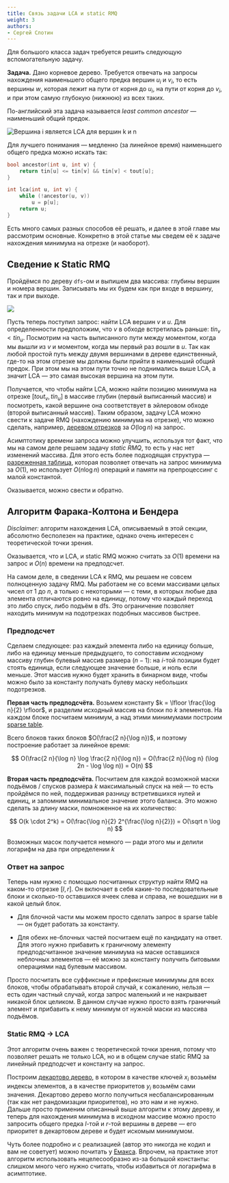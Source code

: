 ```yaml
---
title: Связь задачи LCA и static RMQ
weight: 3
authors:
- Сергей Слотин
---
```


Для большого класса задач требуется решить следующую вспомогательную задачу.

**Задача.** Дано корневое дерево. Требуется отвечать на запросы нахождения наименьшего общего предка вершин $u_i$ и $v_i$, то есть вершины $w$, которая лежит на пути от корня до $u_i$, на пути от корня до $v_i$, и при этом самую глубокую (нижнюю) из всех таких.

По-английский эта задача называется *least common ancestor* — наименьший общий предок.

![Вершина $i$ является LCA для вершин $k$ и $n$](../img/lca.png)

Для лучшего понимания — медленно (за линейное время) наименьшего общего предка можно искать так:

```c++
bool ancestor(int u, int v) {
    return tin[u] <= tin[v] && tin[v] < tout[u];
}

int lca(int u, int v) {
    while (!ancestor(u, v))
        u = p[u];
    return u;
}
```

Есть много самых разных способов её решать, и далее в этой главе мы рассмотрим основные. Конкретно в этой статье мы сведем её к задаче нахождения минимума на отрезке (и наоборот).

## Сведение к Static RMQ

Пройдёмся по дереву `dfs`-ом и выпишем два массива: глубины вершин и номера вершин. Записывать мы их будем как при входе в вершину, так и при выходе.

![](../img/tour.png)

Пусть теперь поступил запрос: найти LCA вершин $v$ и $u$. Для определенности предположим, что $v$ в обходе встретилась раньше: $tin_v < tin_u$. Посмотрим на часть выписанного пути между моментом, когда мы *вышли* из $v$ и моментом, когда мы первый раз *вошли* в $u$. Так как любой простой путь между двумя вершинами в дереве единственный, где-то на этом отрезке мы должны были прийти в наименьший общий предок. При этом мы на этом пути точно не поднимались выше LCA, а значит LCA — это самая высокая вершина на этом пути.

Получается, что чтобы найти LCA, можно найти позицию минимума на отрезке $[tout_v, tin_u]$ в массиве глубин (первый выписанный массив) и посмотреть, какой вершине она соответствует в эйлеровом обходе (второй выписанный массив). Таким образом, задачу LCA можно свести к задаче RMQ (нахождению минимума на отрезке), что можно сделать, например, [деревом отрезков](/cs/segment-tree) за $O(\log n)$ на запрос.

Асимптотику времени запроса можно улучшить, используя тот факт, что мы на самом деле решаем задачу *static RMQ*, то есть у нас нет изменений массива. Для этого есть более подходящая структура — [разреженная таблица](/cs/range-queries/sparse-table), которая позволяет отвечать на запрос минимума за $O(1)$, но использует $O(n \log n)$ операций и памяти на препроцессинг с малой константой.

Оказывается, можно свести и обратно.

## Алгоритм Фарака-Колтона и Бендера

*Disclaimer:* алгоритм нахождения LCA, описываемый в этой секции, абсолютно бесполезен на практике, однако очень интересен с теоретической точки зрения.

Оказывается, что и LCA, и static RMQ можно считать за $O(1)$ времени на запрос и $O(n)$ времени на предподсчет.

На самом деле, в сведении LCA к RMQ, мы решаем не совсем полноценную задачу RMQ. Мы работаем не со всеми массивами целых чисел от 1 до $n$, а только с некоторыми — с теми, в которых любые два элемента отличаются ровно на единицу, потому что каждый переход это либо спуск, либо подъём в dfs. Это ограничение позволяет находить минимум на подотрезках подобных массивов быстрее.

### Предподсчет

Сделаем следующее: раз каждый элемента либо на единицу больше, либо на единицу меньше предыдущего, то сопоставим исходному массиву глубин булевый массив размера $(n - 1)$: на $i$-той позиции будет стоять единица, если следующее значение больше, и ноль если меньше. Этот массив нужно будет хранить в бинарном виде, чтобы можно было за константу получать булеву маску небольших подотрезков.

**Первая часть предподсчёта.** Возьмем константу $k = \lfloor \frac{\log n}{2} \rfloor$, и разделим исходный массив на блоки по $k$ элементов. На каждом блоке посчитаем минимум, а над этими минимумами построим [sparse table](/cs/range-queries/sparse-table).

Всего блоков таких блоков $O(\frac{2 n}{\log n})$, и поэтому построение работает за линейное время:

$$
O(\frac{2 n}{\log n} \log \frac{2 n}{\log n}) = O(\frac{2 n}{\log n} (\log 2n - \log \log n)) = O(n)
$$

**Вторая часть предподсчёта.** Посчитаем для каждой возможной маски подъёмов / спусков размера $k$ максимальный спуск на ней — то есть пройдёмся по ней, поддерживая разницу встретившихся нулей и единиц, и запомним минимальное значение этого баланса. Это можно сделать за длину маски, помноженное на их количество:

$$
O(k \cdot 2^k) = O(\frac{\log n}{2} 2^{\frac{\log n}{2}}) = O(\sqrt n \log n)
$$

Возможных масок получается немного — ради этого мы и делили логарифм на два при определении $k$

### Ответ на запрос

Теперь нам нужно с помощью посчитанных структур найти RMQ на каком-то отрезке $[l, r]$. Он включает в себя какие-то последовательные блоки и сколько-то оставшихся ячеек слева и справа, не вошедших ни в какой целый блок.

- Для блочной части мы можем просто сделать запрос в sparse table — он будет работать за константу.

- Для обеих не-блочных частей посчитаем ещё по кандидату на ответ. Для этого нужно прибавить к граничному элементу предподсчитанное значение минимума на маске оставшихся неблочных элементов — её можно за константу получить битовыми операциями над булевым массивом.

Просто посчитать все суффиксные и префиксные минимумы для всех блоков, чтобы обрабатывать второй случай, к сожалению, нельзя — есть один частный случай, когда запрос маленький и не накрывает никакой блок целиком. В данном случае нужно просто взять граничный элемент и прибавить к нему минимум от нужной маски из массива подъёмов.

### Static RMQ → LCA

Этот алгоритм очень важен с теоретической точки зрения, потому что позволяет решать не только LCA, но и в общем случае static RMQ за линейный предподсчет и константу на запрос.

Построим [декартово дерево](/cs/tree-structures/treap), в котором в качестве ключей $x_i$ возьмём индексы элементов, а в качестве приоритетов $y_i$ возьмём сами значения. Декартово дерево могло получиться несбалансированным (так как нет рандомизации приоритетов), но это нам и не нужно. Дальше просто применим описанный выше алгоритм к этому дереву, и теперь для нахождения минимума в исходном массиве можно просто запросить общего предка $l$-той и $r$-той вершины в дереве — его приоритет в декартовом дереве и будет искомым минимумом.

Чуть более подробно и с реализацией (автор это никогда не кодил и вам не советует) можно почитать у [Емакса](http://e-maxx.ru/algo/lca_linear). Впрочем, на практике этот алгоритм использовать нецелесообразно из-за большой константы: слишком много чего нужно считать, чтобы избавиться от логарифма в асимптотике.
